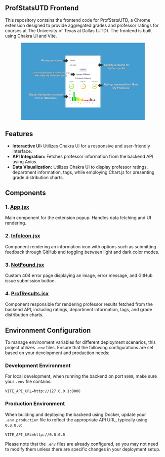 ## ProfStatsUTD Frontend

This repository contains the frontend code for ProfStatsUTD, a Chrome extension designed to provide aggregated grades and professor ratings for courses at The University of Texas at Dallas (UTD). The frontend is built using Chakra UI and Vite.

<p align="center">
  <img src="../assets/extension-screenshot-2.jpg" alt="Screenshot" width="400">
</p>

## Features

- **Interactive UI:** Utilizes Chakra UI for a responsive and user-friendly interface.
- **API Integration:** Fetches professor information from the backend API using Axios.
- **Data Visualization:** Utilizes Chakra UI to display professor ratings, department information, tags, while employing Chart.js for presenting grade distribution charts.

## Components

### 1. [App.jsx](src/App.jsx)

Main component for the extension popup. Handles data fetching and UI rendering.

### 2. [InfoIcon.jsx](src/components/InfoIcon.jsx)

Component rendering an information icon with options such as submitting feedback through GitHub and toggling between light and dark color modes.

### 3. [NotFound.jsx](src/components/NotFound.jsx)

Custom 404 error page displaying an image, error message, and GitHub issue submission button.

### 4. [ProfResults.jsx](src/components/ProfResults.jsx)

Component responsible for rendering professor results fetched from the backend API, including ratings, department information, tags, and grade distribution charts.

## Environment Configuration

To manage environment variables for different deployment scenarios, this project utilizes `.env` files. Ensure that the following configurations are set based on your development and production needs:

### Development Environment

For local development, when running the backend on port `8000`, make sure your `.env` file contains:

```env
VITE_API_URL=http://127.0.0.1:8000
```

### Production Environment

When building and deploying the backend using Docker, update your `.env.production` file to reflect the appropriate API URL, typically using `0.0.0.0`:

```env
VITE_API_URL=http://0.0.0.0
```

Please note that the `.env` files are already configured, so you may not need to modify them unless there are specific changes in your deployment setup.